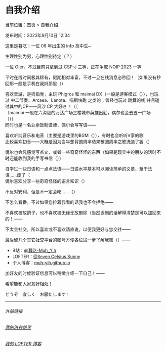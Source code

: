 # 自我介绍

当前位置：[首页](index.md) > [自我介绍](intro.md)

发布时间：2023年9月10日 12:34

这里是暮呓！一位 06 年出生的 infp 高中生~

生理性别为男，心理性别待定（？）

一位 OIer，不过目前只拿到过 CSP-J 三等，正在争取 NOIP 2023 一等

平时在线时间极其稀有，假期相对丰富，不过一旦在线消息必秒回！（如果没有秒回那一般是手机在我妈那里（）

喜欢音游，是拇指党，主玩 Phigros 和 maimai DX（一般是游客模式（）），也玩过 中二节奏、Arcaea、Lanota、喵斯快跑 之类的；曾经也玩过 跳舞的线 并且磕过其中的CP——风沙 CP 大好き！（（  
（maimai 一般在六沟陇的万达广场三楼城市英雄出勤，偶尔也会去五一广场（））  
同时也是一名业余饭制谱师，偶尔会写写谱——

喜欢听纯音乐和电音（主要是游戏里的BGM（）），有时也会听听V家的歌  
比较喜欢初音——大概是因为当年想背圆周率结果被圆周率之歌洗脑了罢（）

偶尔也会凭感觉写点文，或者一些奇奇怪怪的东西（如果是现实中的朋友的话时不时还能收到我的手写书信（））

自学过一些日语和一点点法语——日语水平基本可以阅读简单的文章，至于法语……废了（  
偶尔喜欢分享一些奇奇怪怪的语言知识（）

不反对安利，但是不一定会吃……（）

不怎么看番，不过如果您拉着我看的话我也不会拒绝——

不喜欢被放鸽子，也不喜欢被无缘无故删除（当然误删的话解释清楚是可以加回来的！——

不太会社交，所以喜欢或不喜欢请直说，以便我更好与您交往——

最后留几个其它社交平台的账号方便各位进一步了解我罢（）——

- B站：[@暮呓-Muh_Yih](https://space.bilibili.com/290242604)
- LOFTER：[@Seven Celsius Sunny](https://seven-celsius-sunny.lofter.com/)
- 个人博客：[muh-yih.github.io](index.md)

加好友的时候验证信息可以稍微介绍一下自己！——

希望能和大家友好相处！

どうぞ　宜しく　お願たします！

---
###### 外部链接
###### [我的洛谷博客](https://muhyih.blog.luogu.org/)
###### [我的 LOFTER 博客](https://seven-celsius-sunny.lofter.com/)
